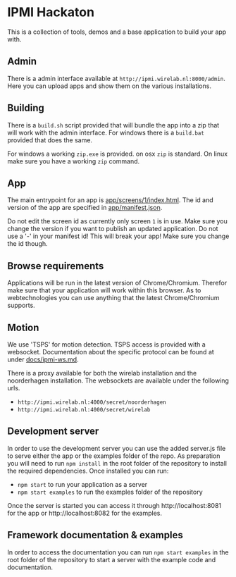 IPMI Hackaton
=============

This is a collection of tools, demos and a base application to build your app with.

Admin
-----

There is a admin interface available at `http://ipmi.wirelab.nl:8000/admin`.
Here you can upload apps and show them on the various installations.

Building
--------

There is a `build.sh` script provided that will bundle the app into a zip that will work with the admin interface.
For windows there is a `build.bat` provided that does the same.

For windows a working `zip.exe` is provided. on osx `zip` is standard.
On linux make sure you have a working `zip` command.


App
---

The main entrypoint for an app is [app/screens/1/index.html](app/screens/1/index.html).
The id and version of the app are specified in [app/manifest.json](app/manifest.json).

Do not edit the screen id as currently only screen `1` is in use.
Make sure you change the version if you want to publish an updated application.
Do not use a '-' in your manifest id! This will break your app!
Make sure you change the id though.

Browse requirements
-------------------

Applications will be run in the latest version of Chrome/Chromium. Therefor make sure that your application will work within this browser.
As to webtechnologies you can use anything that the latest Chrome/Chromium supports.

Motion
------

We use 'TSPS' for motion detection. TSPS access is provided with a websocket.
Documentation about the specific protocol can be found at under [docs/ipmi-ws.md](docs/ipmi-ws.md).

There is a proxy available for both the wirelab installation and the noorderhagen installation.
The websockets are available under the following urls.

- `http://ipmi.wirelab.nl:4000/secret/noorderhagen`
- `http://ipmi.wirelab.nl:4000/secret/wirelab`

Development server
------------------

In order to use the development server you can use the added server.js file to serve either 
the app or the examples folder of the repo.
As preparation you will need to run `npm install` in the root folder of the repository to install
the required dependencies. Once installed you can run:
* `npm start` to run your application as a server
* `npm start examples` to run the examples folder of the repository

Once the server is started you can access it through http://localhost:8081 for the app or http://localhost:8082 for the examples.

Framework documentation & examples
----------------------------------

In order to access the documentation you can run `npm start examples` in the root folder of the repository to
start a server with the example code and documentation.
